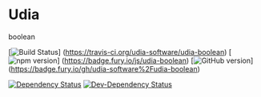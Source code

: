 # Udia
boolean

[![Build Status](https://travis-ci.org/udia-software/udia-boolean.svg?branch=master)]
(https://travis-ci.org/udia-software/udia-boolean)
[![npm version](https://badge.fury.io/js/udia-boolean.svg)]
(https://badge.fury.io/js/udia-boolean)
[![GitHub version](https://badge.fury.io/gh/udia-software%2Fudia-boolean.svg)]
(https://badge.fury.io/gh/udia-software%2Fudia-boolean)

[![Dependency Status](https://img.shields.io/david/udia-software/udia-boolean.svg)](https://david-dm.org/udia-software/udia-boolean)
[![Dev-Dependency Status](https://img.shields.io/david/dev/udia-software/udia-boolean.svg)](https://david-dm.org/udia-software/udia-boolean#info=devDependencies)
